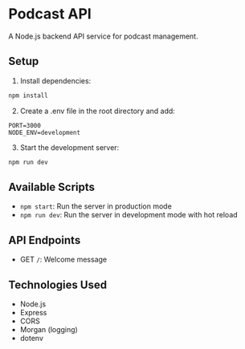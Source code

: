 # Podcast API

A Node.js backend API service for podcast management.

## Setup

1. Install dependencies:
```bash
npm install
```

2. Create a .env file in the root directory and add:
```
PORT=3000
NODE_ENV=development
```

3. Start the development server:
```bash
npm run dev
```

## Available Scripts

- `npm start`: Run the server in production mode
- `npm run dev`: Run the server in development mode with hot reload

## API Endpoints

- GET `/`: Welcome message

## Technologies Used

- Node.js
- Express
- CORS
- Morgan (logging)
- dotenv

